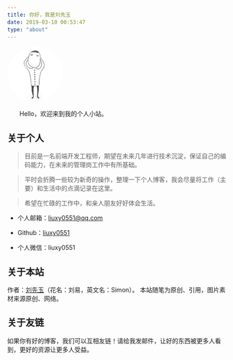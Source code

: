 ```yaml
---
title: 你好，我是刘先玉
date: 2019-03-10 00:53:47
type: "about"
---
```


<img style="width:127px; height:127px; border-radius:50%; overflow:hidden;" src="/images/avatar.jpg"/>

&emsp;&emsp;Hello，欢迎来到我的个人小站。


<!-- ## 招聘

&emsp;&emsp;袋鼠云内推：https://liuxianyu.cn/recruit/ -->


## 关于个人

> 目前是一名前端开发工程师，期望在未来几年进行技术沉淀，保证自己的编码能力，在未来的管理岗工作中有所基础。

> 平时会折腾一些较为新奇的操作，整理一下个人博客，我会尽量将工作（主要）和生活中的点滴记录在这里。

> 希望在忙碌的工作中，和亲人朋友好好体会生活。

* 个人邮箱：<a target="_blank" href="http://mail.qq.com/cgi-bin/qm_share?t=qm_mailme&email=MFxZRUhJAAUFAXBBQR5TX10" style="text-decoration:none;">liuxy0551@qq.com</a>

* Github：<a href="https://github.com/liuxy0551" target="_black">liuxy0551</a>

* 个人微信：liuxy0551


## 关于本站
作者：[刘先玉](https://liuxianyu.cn/)（花名：刘易，英文名：Simon）。
本站随笔为原创、引用，图片素材来源原创、网络。


## 关于友链

如果你有好的博客，我们可以互相友链！请给我发邮件，让好的东西被更多人看到，更好的资源让更多人受益。
